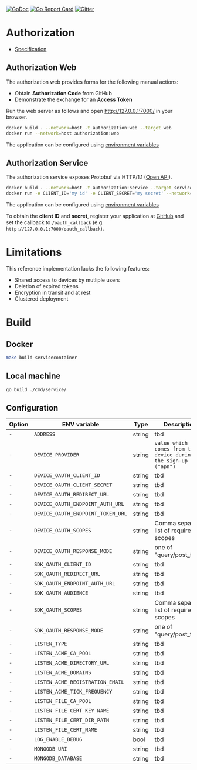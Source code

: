 [![GoDoc](https://godoc.org/github.com/go-ocf/ocf-cloud/authorization?status.svg)](https://godoc.org/github.com/go-ocf/ocf-cloud/authorization)
[![Go Report Card](https://goreportcard.com/badge/go-ocf/authorization)](https://goreportcard.com/report/go-ocf/authorization)
[![Gitter](https://badges.gitter.im/ocfcloud/Lobby.svg)](https://gitter.im/ocfcloud/Lobby?utm_source=badge&utm_medium=badge&utm_campaign=pr-badge)

# Authorization

- [Specification](https://wiki.iotivity.org/coapnativecloud#authorization_bounded_context)

## Authorization Web

The authorization web provides forms for the following manual actions:
- Obtain **Authorization Code** from GitHub 
- Demonstrate the exchange for an **Access Token**

Run the web server as follows and open http://127.0.0.1:7000/ in your browser.

```bash
docker build . --network=host -t authorization:web --target web
docker run --network=host authorization:web
```

The application can be configured using [environment variables](web/config.go)

## Authorization Service

The authorization service exposes Protobuf via HTTP/1.1 ([Open API](openapi.yaml)).

```bash
docker build . --network=host -t authorization:service --target service
docker run -e CLIENT_ID='my id' -e CLIENT_SECRET='my secret' --network=host authorization:service
```

The application can be configured using [environment variables](service/config.go)

To obtain the **client ID** and **secret**, register your application at 
[GitHub](https://github.com/settings/applications)
and set the callback to `/oauth_callback` (e.g. `http://127.0.0.1:7000/oauth_callback`).

# Limitations

This reference implementation lacks the following features:
- Shared access to devices by mutliple users
- Deletion of expired tokens
- Encryption in transit and at rest
- Clustered deployment

# Build

## Docker

```sh
make build-servicecontainer
```
## Local machine

```sh
go build ./cmd/service/
```

## Configuration
| Option | ENV variable | Type | Description | Default |
| ------ | --------- | ----------- | ------- | ------- |
| `-` | `ADDRESS` | string | tbd | `"0.0.0.0:9100"` |
| `-` | `DEVICE_PROVIDER` | string | `value which comes from the device during the sign-up ("apn")` | `"github"` |
| `-` | `DEVICE_OAUTH_CLIENT_ID` | string | tbd | `""` |
| `-` | `DEVICE_OAUTH_CLIENT_SECRET` | string | tbd | `""` |
| `-` | `DEVICE_OAUTH_REDIRECT_URL` | string | tbd | `""` |
| `-` | `DEVICE_OAUTH_ENDPOINT_AUTH_URL` | string | tbd | `""` |
| `-` | `DEVICE_OAUTH_ENDPOINT_TOKEN_URL` | string | tbd | `""` |
| `-` | `DEVICE_OAUTH_SCOPES` | string | Comma separated list of required scopes | `""` |
| `-` | `DEVICE_OAUTH_RESPONSE_MODE` | string | one of "query/post_form" | `"query"` |
| `-` | `SDK_OAUTH_CLIENT_ID` | string | tbd | `""` |
| `-` | `SDK_OAUTH_REDIRECT_URL` | string | tbd | `""` |
| `-` | `SDK_OAUTH_ENDPOINT_AUTH_URL` | string | tbd | `""` |
| `-` | `SDK_OAUTH_AUDIENCE` | string | tbd | `""` |
| `-` | `SDK_OAUTH_SCOPES` | string | Comma separated list of required scopes | `""` |
| `-` | `SDK_OAUTH_RESPONSE_MODE` | string | one of "query/post_form" | `"query"` |
| `-` | `LISTEN_TYPE` | string | tbd | `"acme"` |
| `-` | `LISTEN_ACME_CA_POOL` | string | tbd | `""` |
| `-` | `LISTEN_ACME_DIRECTORY_URL` | string | tbd | `""` |
| `-` | `LISTEN_ACME_DOMAINS` | string | tbd | `""` |
| `-` | `LISTEN_ACME_REGISTRATION_EMAIL` | string | tbd | `""` |
| `-` | `LISTEN_ACME_TICK_FREQUENCY` | string | tbd | `""` |
| `-` | `LISTEN_FILE_CA_POOL` | string | tbd | `""` |
| `-` | `LISTEN_FILE_CERT_KEY_NAME` | string | tbd | `""` |
| `-` | `LISTEN_FILE_CERT_DIR_PATH` | string | tbd | `""` |
| `-` | `LISTEN_FILE_CERT_NAME` | string | tbd | `""` |
| `-` | `LOG_ENABLE_DEBUG` | bool | tbd | `false` |
| `-` | `MONGODB_URI` | string | tbd | `"mongodb://localhost:27017"` |
| `-` | `MONGODB_DATABASE` | string | tbd | `"authorization"` |
